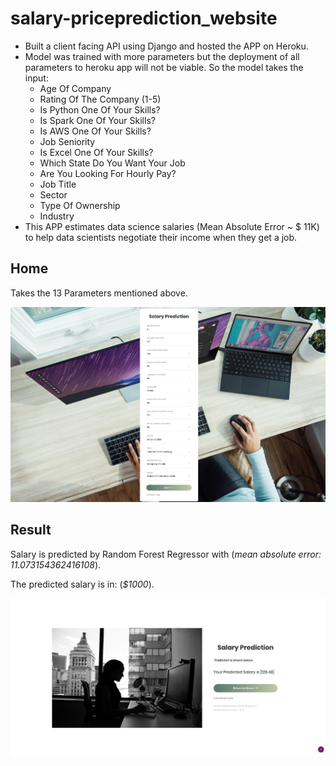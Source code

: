 # salary-priceprediction_website
* Built a client facing API using Django and hosted the APP on Heroku.
* Model was trained with more parameters but the deployment of all parameters to heroku app will not be viable. So the model takes the input:
    * Age Of Company
    * Rating Of The Company (1-5)
    * Is Python One Of Your Skills?
    * Is Spark One Of Your Skills?
    * Is AWS One Of Your Skills?
    * Job Seniority
    * Is Excel One Of Your Skills?
    * Which State Do You Want Your Job
    * Are You Looking For Hourly Pay?
    * Job Title
    * Sector
    * Type Of Ownership
    * Industry
* This APP estimates data science salaries (Mean Absolute Error ~ $ 11K) to help data scientists negotiate their income when they get a job.

## Home
Takes the 13 Parameters mentioned above.

<span style="display:block;text-align:center">![](images/home_page.png)</span>

## Result
Salary is predicted by Random Forest Regressor with (_mean absolute error: 11.073154362416108_).

The predicted salary is in: (_$1000_).

<span style="display:block;text-align:center">![](images/result.png)</span>
